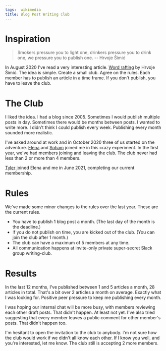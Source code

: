 ```yaml
---
tags:  wikimedia
title: Blog Post Writing Club
---
```

# Inspiration

> Smokers pressure you to light one, drinkers pressure you to drink one, we pressure you to publish one. -- Hrvoje Šimić

In August 2020 I've read a very interesting article. [Word rafting](https://shime.sh/word-rafting) by Hrvoje Šimić. The idea is simple. Create a small club. Agree on the rules. Each member has to publish an article in a time frame. If you don't publish, you have to leave the club.

# The Club

I liked the idea. I had a blog since 2005. Sometimes I would publish multiple posts in day. Sometimes there would be months between posts. I wanted to write more. I didn't think I could publish every week. Publishing every month sounded  more realistic.

I've asked around at work and in October 2020 three of us started on the adventure. [Elena](https://www.linkedin.com/in/elena-tonkovidova-362b9316/) and [Soham](https://www.sohamp.dev/blog/) joined me in this crazy experiment. In the first year, we've had members joining and leaving the club. The club never had less than 2 or more than 4 members.

[Tyler](https://tylercipriani.com/blog/) joined Elena and me in June 2021, completing our current membership.

# Rules

We've made some minor changes to the rules over the last year. These are the current rules.

- You have to publish 1 blog post a month. (The last day of the month is the deadline.)
- If you do not publish on time, you are kicked out of the club. (You can join the club after 1 month.)
- The club can have a maximum of 5 members at any time.
- All communication happens at invite-only private super-secret Slack group writing-club.

# Results

In the last 12 months, I've published between 1 and 5 articles a month, 28 articles in total. That's a bit over 2 articles a month on average. Exactly what I was looking for. Positive peer pressure to keep me publishing every month.

I was hoping our internal chat will be more busy, with members reviewing each other draft posts. That didn't happen. At least not yet. I've also tried suggesting that every member leaves a public comment for other member's posts. That didn't happen too.

I'm hesitant to open the invitation to the club to anybody. I'm not sure how the club would work if we didn't all know each other. If I know you well, and you're interested, let me know. The club still is accepting 2 more members.
